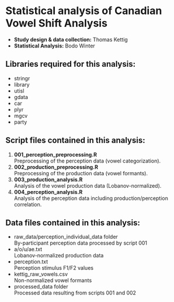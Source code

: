 Statistical analysis of Canadian Vowel Shift Analysis
=============

-	**Study design & data collection:** Thomas Kettig
-	**Statistical Analysis:** Bodo Winter

## Libraries required for this analysis:

-	stringr
-	library
-	utisl
-	gdata
-	car
-	plyr
-	mgcv
-	party

## Script files contained in this analysis:

1.	**001_perception_preprocessing.R**<br>
	Preprocessing of the perception data (vowel categorization).
2.	**002_production_preprocessing.R**<br>
	Preprocessing of the production data (vowel formants).
3.	**003_production_analysis.R**<br>
	Analysis of the vowel production data (Lobanov-normalized).
4.	**004_perception_analysis.R**<br>
	Analysis of the perception data including production/perception correlation.

## Data files contained in this analysis:

-	raw_data/perception_individual_data folder<br>
	By-participant perception data processed by script 001
-	a/o/u/ae.txt<br>
	Lobanov-normalized production data
-	perception.txt<br>
	Perception stimulus F1/F2 values
-	kettig_raw_vowels.csv<br>
	Non-normalized vowel formants
-	processed_data folder<br>
	Processed data resulting from scripts 001 and 002


